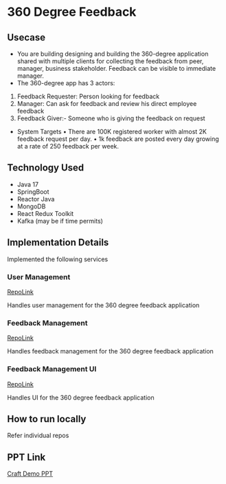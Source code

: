 # 360 Degree Feedback

## Usecase

- You are building designing and building the 360-degree application shared with multiple
clients for collecting the feedback from peer, manager, business stakeholder. Feedback
can be visible to immediate manager.
- The 360-degree app has 3 actors:
1. Feedback Requester: Person looking for feedback
2. Manager: Can ask for feedback and review his direct employee feedback
3. Feedback Giver:- Someone who is giving the feedback on request

- System Targets
• There are 100K registered worker with almost 2K feedback request per day.
• 1k feedback are posted every day growing at a rate of 250 feedback per week.

## Technology Used
- Java 17
- SpringBoot
- Reactor Java
- MongoDB
- React Redux Toolkit
- Kafka (may be if time permits)

## Implementation Details

Implemented the following services

### User Management

[RepoLink](./user-management/Readme.md)

Handles user management for the 360 degree feedback application

### Feedback Management

[RepoLink](./feedback-management/Readme.md)

Handles feedback management for the 360 degree feedback application

### Feedback Management UI

[RepoLink](./feedback-ui/Readme.md)

Handles UI for the 360 degree feedback application

## How to run locally

Refer individual repos

## PPT Link

[Craft Demo PPT](https://docs.google.com/presentation/d/1QdqAnUAPVLdtsENMxrNigQPApx98ZpcA/edit?usp=sharing&ouid=112753739027478591433&rtpof=true&sd=true)

